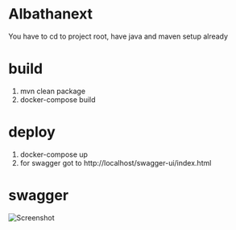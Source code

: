 # Albathanext
You have to cd to project root, have java and maven setup already
# build
  1. mvn clean package
  2. docker-compose build
# deploy
  1. docker-compose up
  2. for swagger got to http://localhost/swagger-ui/index.html
# swagger

![Screenshot](applift.png)
